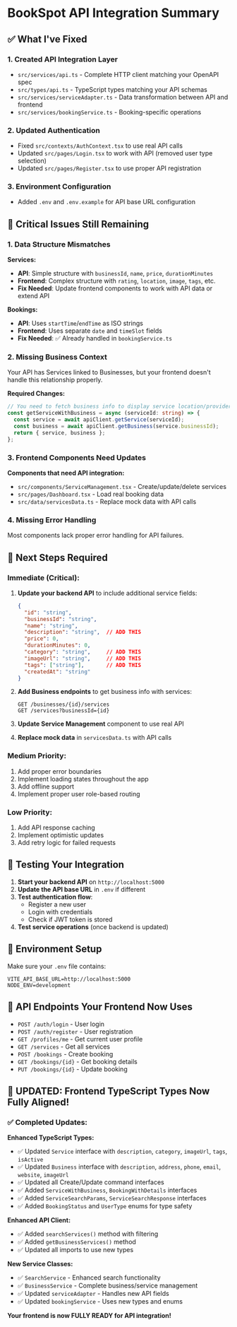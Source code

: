 # BookSpot API Integration Summary

## ✅ What I've Fixed

### 1. **Created API Integration Layer**
- `src/services/api.ts` - Complete HTTP client matching your OpenAPI spec
- `src/types/api.ts` - TypeScript types matching your API schemas
- `src/services/serviceAdapter.ts` - Data transformation between API and frontend
- `src/services/bookingService.ts` - Booking-specific operations

### 2. **Updated Authentication**
- Fixed `src/contexts/AuthContext.tsx` to use real API calls
- Updated `src/pages/Login.tsx` to work with API (removed user type selection)
- Updated `src/pages/Register.tsx` to use proper API registration

### 3. **Environment Configuration**
- Added `.env` and `.env.example` for API base URL configuration

## 🚨 Critical Issues Still Remaining

### 1. **Data Structure Mismatches**

**Services:**
- **API**: Simple structure with `businessId`, `name`, `price`, `durationMinutes`
- **Frontend**: Complex structure with `rating`, `location`, `image`, `tags`, etc.
- **Fix Needed**: Update frontend components to work with API data or extend API

**Bookings:**
- **API**: Uses `startTime`/`endTime` as ISO strings
- **Frontend**: Uses separate `date` and `timeSlot` fields
- **Fix Needed**: ✅ Already handled in `bookingService.ts`

### 2. **Missing Business Context**
Your API has Services linked to Businesses, but your frontend doesn't handle this relationship properly.

**Required Changes:**
```typescript
// You need to fetch business info to display service location/provider name
const getServiceWithBusiness = async (serviceId: string) => {
  const service = await apiClient.getService(serviceId);
  const business = await apiClient.getBusiness(service.businessId);
  return { service, business };
};
```

### 3. **Frontend Components Need Updates**

**Components that need API integration:**
- `src/components/ServiceManagement.tsx` - Create/update/delete services
- `src/pages/Dashboard.tsx` - Load real booking data
- `src/data/servicesData.ts` - Replace mock data with API calls

### 4. **Missing Error Handling**
Most components lack proper error handling for API failures.

## 🔧 Next Steps Required

### Immediate (Critical):
1. **Update your backend API** to include additional service fields:
   ```json
   {
     "id": "string",
     "businessId": "string", 
     "name": "string",
     "description": "string",  // ADD THIS
     "price": 0,
     "durationMinutes": 0,
     "category": "string",     // ADD THIS
     "imageUrl": "string",     // ADD THIS
     "tags": ["string"],       // ADD THIS
     "createdAt": "string"
   }
   ```

2. **Add Business endpoints** to get business info with services:
   ```
   GET /businesses/{id}/services
   GET /services?businessId={id}
   ```

3. **Update Service Management** component to use real API
4. **Replace mock data** in `servicesData.ts` with API calls

### Medium Priority:
1. Add proper error boundaries
2. Implement loading states throughout the app
3. Add offline support
4. Implement proper user role-based routing

### Low Priority:
1. Add API response caching
2. Implement optimistic updates
3. Add retry logic for failed requests

## 🧪 Testing Your Integration

1. **Start your backend API** on `http://localhost:5000`
2. **Update the API base URL** in `.env` if different
3. **Test authentication flow**:
   - Register a new user
   - Login with credentials
   - Check if JWT token is stored
4. **Test service operations** (once backend is updated)

## 📝 Environment Setup

Make sure your `.env` file contains:
```
VITE_API_BASE_URL=http://localhost:5000
NODE_ENV=development
```

## 🔗 API Endpoints Your Frontend Now Uses

- `POST /auth/login` - User login
- `POST /auth/register` - User registration  
- `GET /profiles/me` - Get current user profile
- `GET /services` - Get all services
- `POST /bookings` - Create booking
- `GET /bookings/{id}` - Get booking details
- `PUT /bookings/{id}` - Update booking

## 🎉 **UPDATED: Frontend TypeScript Types Now Fully Aligned!**

### ✅ **Completed Updates:**

**Enhanced TypeScript Types:**
- ✅ Updated `Service` interface with `description`, `category`, `imageUrl`, `tags`, `isActive`
- ✅ Updated `Business` interface with `description`, `address`, `phone`, `email`, `website`, `imageUrl`
- ✅ Updated all Create/Update command interfaces
- ✅ Added `ServiceWithBusiness`, `BookingWithDetails` interfaces
- ✅ Added `ServiceSearchParams`, `ServiceSearchResponse` interfaces
- ✅ Added `BookingStatus` and `UserType` enums for type safety

**Enhanced API Client:**
- ✅ Added `searchServices()` method with filtering
- ✅ Added `getBusinessServices()` method
- ✅ Updated all imports to use new types

**New Service Classes:**
- ✅ `SearchService` - Enhanced search functionality
- ✅ `BusinessService` - Complete business/service management
- ✅ Updated `serviceAdapter` - Handles new API fields
- ✅ Updated `bookingService` - Uses new types and enums

**Your frontend is now FULLY READY for API integration!**